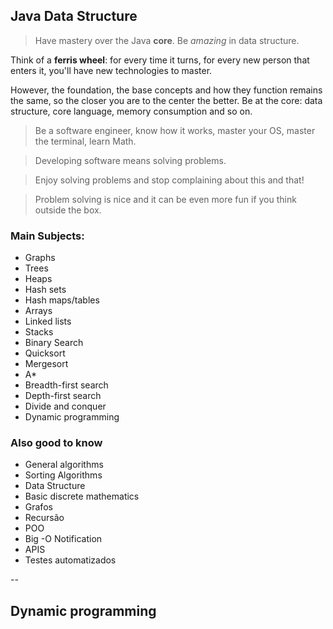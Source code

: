 ## Java Data Structure

> Have mastery over the Java **core**. Be *amazing* in data structure.

Think of a **ferris wheel**: for every time it turns, for every new person that enters it, you'll have new technologies to master.

However, the foundation, the base concepts and how they function remains the same, so the closer you are to the center the better. Be at the core: data structure, core
language, memory consumption and so on.

> Be a software engineer, know how it works, master your OS, master the terminal, learn Math.

> Developing software means solving problems. 

> Enjoy solving problems and stop complaining about this and that!

> Problem solving is nice and it can be even more fun if you think outside the box.

### Main Subjects:

* Graphs
* Trees
* Heaps
* Hash sets
* Hash maps/tables
* Arrays
* Linked lists
* Stacks
* Binary Search
* Quicksort
* Mergesort
* A*
* Breadth-first search
* Depth-first search 
* Divide and conquer
* Dynamic programming

### Also good to know

* General algorithms
* Sorting Algorithms
* Data Structure
* Basic discrete mathematics
* Grafos
* Recursão
* POO
* Big -O Notification
* APIS
* Testes automatizados

--

## Dynamic programming


